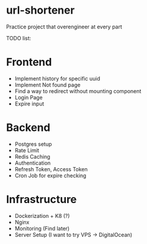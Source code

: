 # url-shortener

Practice project that overengineer at every part

TODO list:
# Frontend
- Implement history for specific uuid
- Implement Not found page
- Find a way to redirect without mounting component
- Login Page
- Expire input

# Backend
- Postgres setup
- Rate Limit
- Redis Caching
- Authentication
- Refresh Token, Access Token
- Cron Job for expire checking

# Infrastructure
- Dockerization + K8 (?)
- Nginx
- Monitoring (Find later)
- Server Setup (I want to try VPS -> DigitalOcean)
